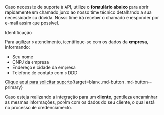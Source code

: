 
Caso necessite de suporte à API, utilize o **formulário abaixo** para abrir rapidamente um chamado junto ao nosso time técnico detalhando a sua necessidade ou dúvida. Nosso time irá receber o chamado e responder por e-mail assim que possível.

Identificação

Para agilizar o atendimento, identifique-se com os dados da **empresa**, informando:

- Seu nome
- CNPJ da empresa
- Endereço e cidade da empresa
- Telefone de contato com o DDD

[Clique aqui para solicitar suporte](https://glpi.grupocard.net.br/marketplace/formcreator/front/formdisplay.php?id=269){target=blank .md-button .md-button--primary}

Caso esteja realizando a integração para um **cliente**, gentileza encaminhar as mesmas informações, porém com os dados do seu cliente, o qual está no processo de credenciamento.